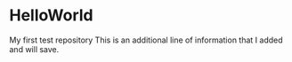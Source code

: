 # HelloWorld
My first test repository
This is an additional line of information that I added and will save.

